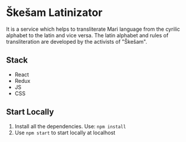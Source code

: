 # Škešam Latinizator

It is a service which helps to transliterate Mari language from the cyrilic alphabet to the latin and vice versa. The latin alphabet and rules of transliteration are developed by the activists of "Škešam".
 
 
## Stack

- React 
- Redux
- JS
- CSS

## Start Locally
1. Install all the dependencies. Use: `npm install`
2. Use `npm start` to start locally at localhost
